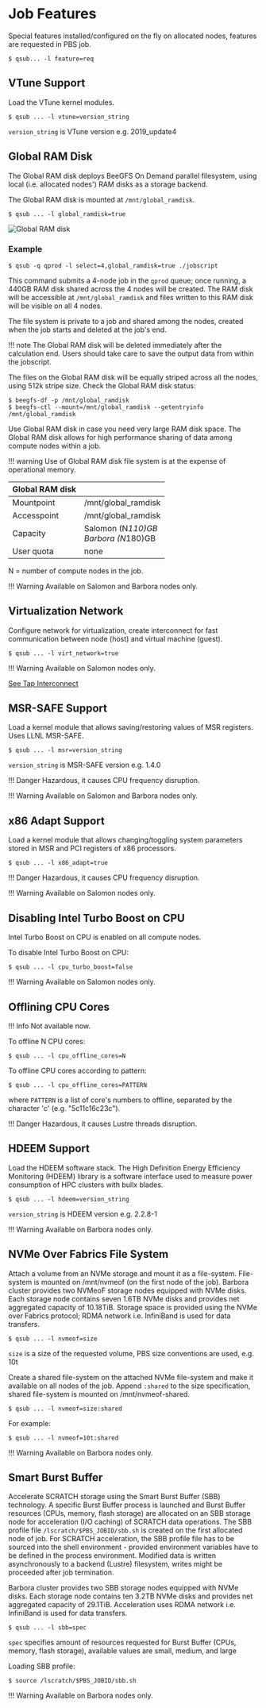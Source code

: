 # Job Features

Special features installed/configured on the fly on allocated nodes, features are requested in PBS job.

```console
$ qsub... -l feature=req
```

## VTune Support

Load the VTune kernel modules.

```console
$ qsub ... -l vtune=version_string
```

`version_string` is VTune version e.g. 2019_update4

## Global RAM Disk

The Global RAM disk deploys BeeGFS On Demand parallel filesystem,
using local (i.e. allocated nodes') RAM disks as a storage backend.

The Global RAM disk is mounted at `/mnt/global_ramdisk`.

```console
$ qsub ... -l global_ramdisk=true
```

![Global RAM disk](../img/global_ramdisk.png)

### Example

```console
$ qsub -q qprod -l select=4,global_ramdisk=true ./jobscript
```

This command submits a 4-node job in the `qprod` queue;
once running, a 440GB RAM disk shared across the 4 nodes will be created.
The RAM disk will be accessible at `/mnt/global_ramdisk`
and files written to this RAM disk will be visible on all 4 nodes.

The file system is private to a job and shared among the nodes,
created when the job starts and deleted at the job's end.

!!! note
    The Global RAM disk will be deleted immediately after the calculation end.
    Users should take care to save the output data from within the jobscript.

The files on the Global RAM disk will be equally striped across all the nodes, using 512k stripe size.
Check the Global RAM disk status:

```console
$ beegfs-df -p /mnt/global_ramdisk
$ beegfs-ctl --mount=/mnt/global_ramdisk --getentryinfo /mnt/global_ramdisk
```

Use Global RAM disk in case you need very large RAM disk space.
The Global RAM disk allows for high performance sharing of data among compute nodes within a job.

!!! warning
     Use of Global RAM disk file system is at the expense of operational memory.

| Global RAM disk    |                                                                           |
| ------------------ | --------------------------------------------------------------------------|
| Mountpoint         | /mnt/global_ramdisk                                                       |
| Accesspoint        | /mnt/global_ramdisk                                                       |
| Capacity           | Salomon (N*110)GB<br>Barbora (N*180)GB                                    |
| User quota         | none                                                                      |

N = number of compute nodes in the job.

!!! Warning
    Available on Salomon and Barbora nodes only.

## Virtualization Network

Configure network for virtualization, create interconnect for fast communication between node (host) and virtual machine (guest).

```console
$ qsub ... -l virt_network=true
```

!!! Warning
    Available on Salomon nodes only.

[See Tap Interconnect][1]

## MSR-SAFE Support

Load a kernel module that allows saving/restoring values of MSR registers. Uses LLNL MSR-SAFE.

```console
$ qsub ... -l msr=version_string
```

`version_string` is MSR-SAFE version e.g. 1.4.0

!!! Danger
    Hazardous, it causes CPU frequency disruption.

!!! Warning
    Available on Salomon and Barbora nodes only.

## x86 Adapt Support

Load a kernel module that allows changing/toggling system parameters stored in MSR and PCI registers of x86 processors.

```console
$ qsub ... -l x86_adapt=true
```

!!! Danger
    Hazardous, it causes CPU frequency disruption.

!!! Warning
    Available on Salomon nodes only.

## Disabling Intel Turbo Boost on CPU

Intel Turbo Boost on CPU is enabled on all compute nodes.

To disable Intel Turbo Boost on CPU:

```console
$ qsub ... -l cpu_turbo_boost=false
```

!!! Warning
    Available on Salomon nodes only.

## Offlining CPU Cores

!!! Info
    Not available now.

To offline N CPU cores:

```console
$ qsub ... -l cpu_offline_cores=N
```

To offline CPU cores according to pattern:

```console
$ qsub ... -l cpu_offline_cores=PATTERN
```

where `PATTERN` is a list of core's numbers to offline, separated by the character 'c' (e.g. "5c11c16c23c").

!!! Danger
    Hazardous, it causes Lustre threads disruption.

## HDEEM Support

Load the HDEEM software stack. The High Definition Energy Efficiency Monitoring (HDEEM) library is a software interface used to measure power consumption of HPC clusters with bullx blades.

```console
$ qsub ... -l hdeem=version_string
```

`version_string` is HDEEM version e.g. 2.2.8-1

!!! Warning
    Available on Barbora nodes only.

## NVMe Over Fabrics File System

Attach a volume from an NVMe storage and mount it as a file-system. File-system is mounted on /mnt/nvmeof (on the first node of the job).
Barbora cluster provides two NVMeoF storage nodes equipped with NVMe disks. Each storage node contains seven 1.6TB NVMe disks and provides net aggregated capacity of 10.18TiB. Storage space is provided using the NVMe over Fabrics protocol; RDMA network i.e. InfiniBand is used for data transfers.

```console
$ qsub ... -l nvmeof=size
```

`size` is a size of the requested volume, PBS size conventions are used, e.g. 10t

Create a shared file-system on the attached NVMe file-system and make it available on all nodes of the job. Append `:shared` to the size specification, shared file-system is mounted on /mnt/nvmeof-shared.

```console
$ qsub ... -l nvmeof=size:shared
```

For example:

```console
$ qsub ... -l nvmeof=10t:shared
```

!!! Warning
    Available on Barbora nodes only.

## Smart Burst Buffer

Accelerate SCRATCH storage using the Smart Burst Buffer (SBB) technology. A specific Burst Buffer process is launched and Burst Buffer resources (CPUs, memory, flash storage) are allocated on an SBB storage node for acceleration (I/O caching) of SCRATCH data operations. The SBB profile file `/lscratch/$PBS_JOBID/sbb.sh` is created on the first allocated node of job. For SCRATCH acceleration, the SBB profile file has to be sourced into the shell environment - provided environment variables have to be defined in the process environment. Modified data is written asynchronously to a backend (Lustre) filesystem, writes might be proceeded after job termination.

Barbora cluster provides two SBB storage nodes equipped with NVMe disks. Each storage node contains ten 3.2TB NVMe disks and provides net aggregated capacity of 29.1TiB. Acceleration uses RDMA network i.e. InfiniBand is used for data transfers.

```console
$ qsub ... -l sbb=spec
```

`spec` specifies amount of resources requested for Burst Buffer (CPUs, memory, flash storage), available values are small, medium, and large

Loading SBB profile:

```console
$ source /lscratch/$PBS_JOBID/sbb.sh
```

!!! Warning
    Available on Barbora nodes only.

[1]: software/tools/virtualization.md#tap-interconnect
